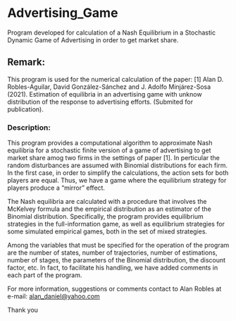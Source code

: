 # Advertising_Game


Program developed for calculation of a Nash Equilibrium in a Stochastic Dynamic Game of Advertising in order to get market share.

## Remark:

This program is used for the numerical calculation of the paper:
[1] Alan D. Robles-Aguilar, David González-Sánchez and J. Adolfo Minjárez-Sosa (2021). Estimation of equilibria in an advertising game with unknow distribution of the response to advertising efforts. (Submited for publication).

### Description:
This program provides a computational algorithm to approximate Nash equilibria for a stochastic finite version of a game of advertising to get market share amog two firms in the settings of paper [1]. In perticular the random disturbances are assumed with Binomial distributions for each firm.
In the first case, in order to simplify the calculations, the action sets for both players are equal. Thus, we have a game where the equilibrium strategy for players produce a “mirror” effect.

The Nash equilibria are calculated with a procedure that involves the McKelvey formula and the empirical distribution as an estimator of the Binomial distribution.
Specifically, the program provides equilibrium strategies in the full-information game, as well as equilibrium strategies for some simulated empirical games, both in the set of mixed strategies.

Among the variables that must be specified for the operation of the program are the number of states, number of trajectories, number of estimations, number of stages, the parameters of the Binomial distribution, the discount factor, etc. In fact, to facilitate his handling, we have added comments in each part of the program.

For more information, suggestions or comments contact to Alan Robles at e-mail: alan_daniel@yahoo.com

Thank you
